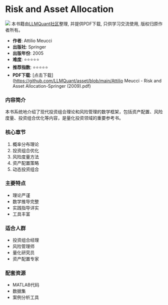 # Risk and Asset Allocation

![](https://fastly.jsdelivr.net/gh/bucketio/img3@main/2024/09/04/1725464231869-e0b2f727-2a0f-4270-bf6c-31ddc350426a.gif)
本书籍由[LLMQuant社区](https://llmquant.com/)整理, 并提供PDF下载, 只供学习交流使用, 版权归原作者所有。

- **作者**: Attilio Meucci
- **出版社**: Springer
- **出版年份**: 2005
- **难度**: ⭐⭐⭐⭐⭐
- **推荐指数**: ⭐⭐⭐⭐⭐
- **PDF下载**: [点击下载](https://github.com/LLMQuant/asset/blob/main/Attilio Meucci - Risk and Asset Allocation-Springer (2009).pdf)

### 内容简介

本书系统地介绍了现代投资组合理论和风险管理的数学框架，包括资产配置、风险度量、投资组合优化等内容，是量化投资领域的重要参考书。

### 核心章节

1. 概率分布理论
2. 投资组合优化
3. 风险度量方法
4. 资产配置策略
5. 动态投资组合

### 主要特点

- 理论严谨
- 数学推导完整
- 实践指导详实
- 工具丰富

### 适合人群

- 投资组合经理
- 风险管理师
- 量化研究员
- 资产配置专家

### 配套资源

- MATLAB代码
- 数据集
- 案例分析工具
